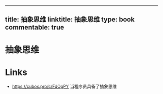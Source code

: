 
---
title: 抽象思维
linktitle: 抽象思维
type: book
commentable: true
---

# 抽象思维

# Links

- https://cubox.pro/c/FdOgPY 当程序员具备了抽象思维
    